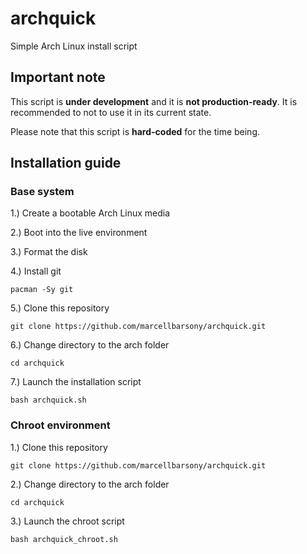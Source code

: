 # archquick
Simple Arch Linux install script

## Important note

This script is **under development** and it is **not production-ready**. It is recommended to not to use it in its current state.

Please note that this script is **hard-coded** for the time being.

## Installation guide

### Base system

1.) Create a bootable Arch Linux media

2.) Boot into the live environment

3.) Format the disk

4.) Install git   

`pacman -Sy git`

5.) Clone this repository

`git clone https://github.com/marcellbarsony/archquick.git`

6.) Change directory to the arch folder

`cd archquick`

7.) Launch the installation script

`bash archquick.sh`

### Chroot environment

1.) Clone this repository

`git clone https://github.com/marcellbarsony/archquick.git`

2.) Change directory to the arch folder

`cd archquick`

3.) Launch the chroot script

`bash archquick_chroot.sh`
